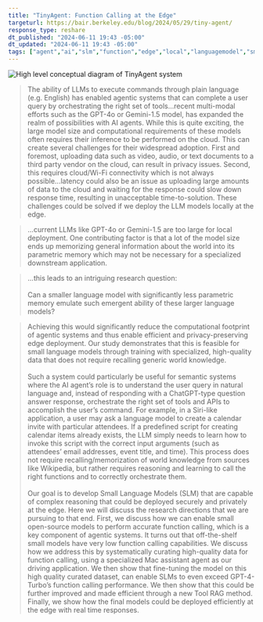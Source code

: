 ```yaml
---
title: "TinyAgent: Function Calling at the Edge"
targeturl: https://bair.berkeley.edu/blog/2024/05/29/tiny-agent/
response_type: reshare
dt_published: "2024-06-11 19:43 -05:00"
dt_updated: "2024-06-11 19:43 -05:00"
tags: ["agent","ai","slm","function","edge","local","languagemodel","smalllanguagemodel","research"]
---
```


![High level conceptual diagram of TinyAgent system](https://bair.berkeley.edu/static/blog/tiny-agent/Figure2.png)

> The ability of LLMs to execute commands through plain language (e.g. English) has enabled agentic systems that can complete a user query by orchestrating the right set of tools...recent multi-modal efforts such as the GPT-4o or Gemini-1.5 model, has expanded the realm of possibilities with AI agents. While this is quite exciting, the large model size and computational requirements of these models often requires their inference to be performed on the cloud. This can create several challenges for their widespread adoption. First and foremost, uploading data such as video, audio, or text documents to a third party vendor on the cloud, can result in privacy issues. Second, this requires cloud/Wi-Fi connectivity which is not always possible...latency could also be an issue as uploading large amounts of data to the cloud and waiting for the response could slow down response time, resulting in unacceptable time-to-solution. These challenges could be solved if we deploy the LLM models locally at the edge.

> ...current LLMs like GPT-4o or Gemini-1.5 are too large for local deployment. One contributing factor is that a lot of the model size ends up memorizing general information about the world into its parametric memory which may not be necessary for a specialized downstream application.

> ...this leads to an intriguing research question:  
> <br>
> Can a smaller language model with significantly less parametric memory emulate such emergent ability of these larger language models?

> Achieving this would significantly reduce the computational footprint of agentic systems and thus enable efficient and privacy-preserving edge deployment. Our study demonstrates that this is feasible for small language models through training with specialized, high-quality data that does not require recalling generic world knowledge.  
> <br>
> Such a system could particularly be useful for semantic systems where the AI agent’s role is to understand the user query in natural language and, instead of responding with a ChatGPT-type question answer response, orchestrate the right set of tools and APIs to accomplish the user’s command. For example, in a Siri-like application, a user may ask a language model to create a calendar invite with particular attendees. If a predefined script for creating calendar items already exists, the LLM simply needs to learn how to invoke this script with the correct input arguments (such as attendees’ email addresses, event title, and time). This process does not require recalling/memorization of world knowledge from sources like Wikipedia, but rather requires reasoning and learning to call the right functions and to correctly orchestrate them.  
> <br>
> Our goal is to develop Small Language Models (SLM) that are capable of complex reasoning that could be deployed securely and privately at the edge. Here we will discuss the research directions that we are pursuing to that end. First, we discuss how we can enable small open-source models to perform accurate function calling, which is a key component of agentic systems. It turns out that off-the-shelf small models have very low function calling capabilities. We discuss how we address this by systematically curating high-quality data for function calling, using a specialized Mac assistant agent as our driving application. We then show that fine-tuning the model on this high quality curated dataset, can enable SLMs to even exceed GPT-4-Turbo’s function calling performance. We then show that this could be further improved and made efficient through a new Tool RAG method. Finally, we show how the final models could be deployed efficiently at the edge with real time responses.
